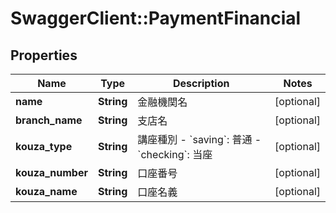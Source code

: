 # SwaggerClient::PaymentFinancial

## Properties
Name | Type | Description | Notes
------------ | ------------- | ------------- | -------------
**name** | **String** | 金融機関名 | [optional] 
**branch_name** | **String** | 支店名 | [optional] 
**kouza_type** | **String** | 講座種別  - &#x60;saving&#x60;: 普通 - &#x60;checking&#x60;: 当座  | [optional] 
**kouza_number** | **String** | 口座番号 | [optional] 
**kouza_name** | **String** | 口座名義 | [optional] 


